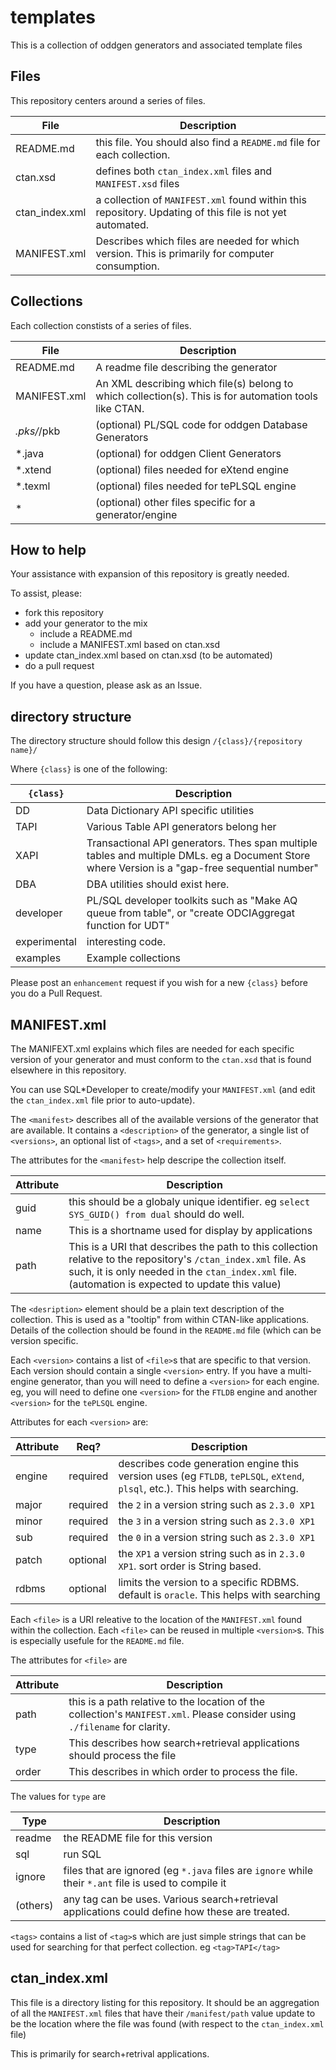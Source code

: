 # templates
This is a collection of oddgen generators and associated template files

## Files
This repository centers around a series of files.

| File | Description |
| --- | --- |
|README.md|this file.  You should also find a `README.md` file for each collection.
|ctan.xsd|defines both `ctan_index.xml` files and `MANIFEST.xsd` files
|ctan_index.xml|a collection of `MANIFEST.xml` found within this repository.  Updating of this file is not yet automated.
|MANIFEST.xml|Describes which files are needed for which version.  This is primarily for computer consumption.

## Collections
Each collection constists of a series of files.

| File | Description |
| --- | --- |
|README.md| A readme file describing the generator
|MANIFEST.xml| An XML describing which file(s) belong to which collection(s).  This is for automation tools like CTAN.
| *.pks/*/pkb | (optional) PL/SQL code for oddgen Database Generators
| *.java | (optional) for oddgen Client Generators
| *.xtend | (optional) files needed for eXtend engine
| *.texml | (optional) files needed for tePLSQL engine
| * | (optional) other files specific for a generator/engine

## How to help
Your assistance with expansion of this repository is greatly needed.

To assist, please:
- fork this repository
- add your generator to the mix
  - include a README.md
  - include a MANIFEST.xml based on ctan.xsd
- update ctan_index.xml based on ctan.xsd (to be automated)
- do a pull request

If you have a question, please ask as an Issue.

## directory structure
The directory structure should follow this design
`/{class}/{repository name}/`

Where `{class}` is one of the following:

| `{class}` | Description |
| --- | --- |
|DD|Data Dictionary API specific utilities
|TAPI|Various Table API generators belong her
|XAPI|Transactional API generators.  Thes span multiple tables and multiple DMLs. eg a Document Store where Version is a "gap-free sequential number"
|DBA|DBA utilities should exist here.
|developer|PL/SQL developer toolkits such as "Make AQ queue from table", or "create ODCIAggregat function for UDT"
|experimental|interesting code.
|examples|Example collections

Please post an `enhancement` request if you wish for a new `{class}`  before you do a Pull Request.

## MANIFEST.xml
The MANIFEXT.xml explains which files are needed for each specific version of your generator and must conform to the `ctan.xsd` that is found elsewhere in this repository.

You can use SQL*Developer to create/modify your `MANIFEST.xml` (and edit the `ctan_index.xml` file prior to auto-update).

The `<manifest>` describes all of the available versions of the generator that are available. It contains a `<description>` of the generator, a single list of `<versions>`, an optional list of `<tags>`, and a set of `<requirements>`.

The attributes for the `<manifest>` help descripe the collection itself.

| Attribute | Description |
| --- | --- |
|guid|this should be a globaly unique identifier.  eg `select SYS_GUID() from dual` should do well.
|name|This is a shortname used for display by applications
|path|This is a URI that describes the path to this collection relative to the repository's `/ctan_index.xml` file.  As such, it is only needed in the `ctan_index.xml` file.  (automation is expected to update this value)

The `<desription>` element should be a plain text description of the collection.  This is used as a "tooltip" from within CTAN-like applications.  Details of the collection should be found in the `README.md` file (which can be version specific.

Each `<version>` contains a list of `<file>`s that are specific to that version.  Each version should contain a single `<version>` entry.  If you have a multi-engine generator, than you will need to define a `<version>` for each engine.
eg, you will need to define one `<version>` for the `FTLDB` engine and another `<version>` for the `tePLSQL` engine.

Attributes for each `<version>` are:

| Attribute | Req? | Description |
| --- | --- | --- |
| engine | required |describes code generation engine this version uses (eg `FTLDB`, `tePLSQL`, `eXtend`, `plsql`, etc.).  This helps with searching. |
| major | required | the `2` in a version string such as `2.3.0 XP1` |
| minor | required | the `3` in a version string such as `2.3.0 XP1` |
| sub | required | the `0` in a version string such as `2.3.0 XP1` |
| patch | optional | the `XP1` a version string such as in `2.3.0 XP1`.  sort order is String based. |
| rdbms | optional | limits the version to a specific RDBMS. default is `oracle`.  This helps with searching |

Each `<file>` is a URI releative to the location of the `MANIFEST.xml` found within the collection.  Each `<file>` can be reused in multiple `<version>`s.  This is especially usefule for the `README.md` file.

The attributes for `<file>` are

| Attribute | Description |
| --- | --- |
|path|this is a path relative to the location of the collection's `MANIFEST.xml`.  Please consider using `./filename` for clarity.
|type|This describes how search+retrieval applications should process the file |
|order|This describes in which order to process the file. |

The values for `type` are

| Type | Description |
| --- | --- |
|readme| the README file for this version |
|sql|run SQL |
|ignore|files that are ignored (eg `*.java` files are `ignore` while their `*.ant` file is used to compile it |
|(others)|any tag can be uses.  Various search+retrieval applications could define how these are treated. |

`<tags>` contains a list of `<tag>`s which are just simple strings that can be used for searching for that perfect collection.
eg `<tag>TAPI</tag>`

## ctan_index.xml
This file is a directory listing for this repository.
It should be an aggregation of all the `MANIFEST.xml` files that have their `/manifest/path` value update to be the location where the file was found (with respect to the `ctan_index.xml` file)

This is primarily for search+retrival applications.

